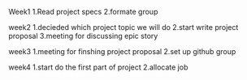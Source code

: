 
Week1 
1.Read project specs
2.formate group

week2
1.decieded which project topic we will do
2.start write project proposal 
3.meeting for discussing epic story

week3
1.meeting for finshing project proposal
2.set up github group 

week4
1.start do the first part of project 
2.allocate job


